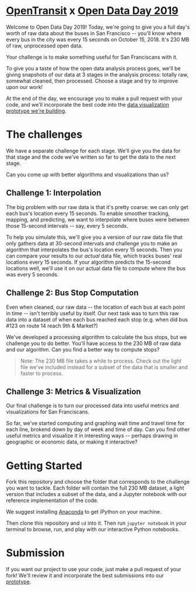 # [OpenTransit](http://opentransit.city/) x [Open Data Day 2019](https://www.eventbrite.com/e/code-for-san-francisco-open-data-day-2019-tickets-56291530483)

Welcome to Open Data Day 2019! Today, we're going to give you a full day's worth of raw
data about the buses in San Francisco -- you'll know where every bus in the city was
every 15 seconds on October 15, 2018. It's 230 MB of raw, unprocessed open data.

Your challenge is to make something useful for San Franciscans with it.

To give you a taste of how the open data analysis process goes, we'll be giving snapshots
of our data at 3 stages in the analysis process: totally raw, somewhat cleaned, then processed.
Choose a stage and try to improve upon our work!

At the end of the day, we encourage you to make a pull request with your code,
and we'll incorporate the best code into the [data visualization prototype we're building](https://github.com/trynmaps/metrics-mvp).

# The challenges

We have a separate challenge for each stage. We'll give you the data for that stage
and the code we've written so far to get the data to the next stage.

Can you come up with better algorithms and visualizations than us?

## Challenge 1: Interpolation

The big problem with our raw data is that it's pretty coarse: we can only get
each bus's location every 15 seconds. To enable smoother tracking, mapping,
and predicting, we want to interpolate where buses were between those 15-second
intervals -- say, every 5 seconds.

To help you simulate this, we'll give you a version of our raw data file
that only gathers data at 30-second intervals and challenge you to make an
algorithm that interpolates the bus's location every 15 seconds. Then you can
compare your results to our *actual* data file, which tracks buses' real
locations every 15 seconds. If your algorithm predicts the 15-second locations well,
we'll use it on our actual data file to compute where the bus was every 5 seconds.

## Challenge 2: Bus Stop Computation

Even when cleaned, our raw data -- the location of each bus at each point in time
-- isn't terribly useful by itself. Our next task was to turn this raw data into
a dataset of when each bus reached each stop (e.g. when did bus #123 on route 14
reach 9th & Market?)

We've developed a processing algorithm to calculate the bus stops, but we challenge
you to do better. You'll have access to the 230 MB of raw data and our algorithm.
Can you find a better way to compute stops?

> Note: The 230 MB file takes a while to process. Check out the light file
> we've included instead for a subset of the data that is smaller and faster
> to process.

## Challenge 3: Metrics & Visualization

Our final challenge is to turn our processed data into useful metrics and
visualizations for San Franciscans.

So far, we've started computing and graphing wait time and travel time
for each line, brokend down by day of week and time of day. Can you find
other useful metrics and visualize it in interesting ways -- perhaps
drawing in geographic or economic data, or making it interactive?

# Getting Started

Fork this repository and choose the folder that corresponds to the challenge you want
to tackle. Each folder will contain the full 230 MB dataset, a light version that
includes a subset of the data, and a Jupyter notebook with our reference implementation
of the code.

We suggest installing [Anaconda](https://www.anaconda.com/distribution/) to get iPython
on your machine.

Then clone this repository and `cd` into it. Then run `jupyter notebook` in your terminal
to browse, run, and play with our interactive Python notebooks.

# Submission

If you want our project to use your code, just make a pull request of your fork! We'll
review it and incorporate the best submissions into our
[prototype](https://github.com/trynmaps/metrics-mvp).